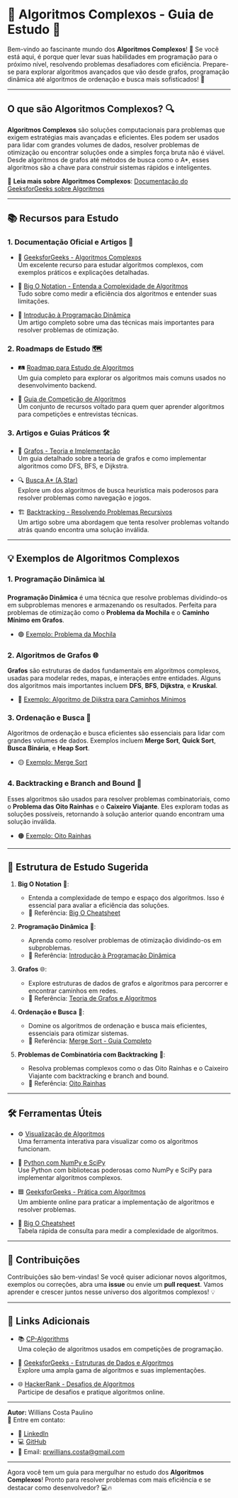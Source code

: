 
# 🧠 Algoritmos Complexos - Guia de Estudo 🤖

Bem-vindo ao fascinante mundo dos **Algoritmos Complexos**! 🚀 Se você está aqui, é porque quer levar suas habilidades em programação para o próximo nível, resolvendo problemas desafiadores com eficiência. Prepare-se para explorar algoritmos avançados que vão desde grafos, programação dinâmica até algoritmos de ordenação e busca mais sofisticados! 🎯

---

## O que são Algoritmos Complexos? 🔍

**Algoritmos Complexos** são soluções computacionais para problemas que exigem estratégias mais avançadas e eficientes. Eles podem ser usados para lidar com grandes volumes de dados, resolver problemas de otimização ou encontrar soluções onde a simples força bruta não é viável. Desde algoritmos de grafos até métodos de busca como o A*, esses algoritmos são a chave para construir sistemas rápidos e inteligentes.

🔗 **Leia mais sobre Algoritmos Complexos**: [Documentação do GeeksforGeeks sobre Algoritmos](https://www.geeksforgeeks.org/fundamentals-of-algorithms/)

---

## 📚 Recursos para Estudo

### 1. Documentação Oficial e Artigos 📘

- 🔗 [GeeksforGeeks - Algoritmos Complexos](https://www.geeksforgeeks.org/fundamentals-of-algorithms/)  
  Um excelente recurso para estudar algoritmos complexos, com exemplos práticos e explicações detalhadas.

- 📖 [Big O Notation - Entenda a Complexidade de Algoritmos](https://www.bigocheatsheet.com/)  
  Tudo sobre como medir a eficiência dos algoritmos e entender suas limitações.

- 📘 [Introdução à Programação Dinâmica](https://www.geeksforgeeks.org/dynamic-programming/)  
  Um artigo completo sobre uma das técnicas mais importantes para resolver problemas de otimização.

### 2. Roadmaps de Estudo 🗺️

- 🛤️ [Roadmap para Estudo de Algoritmos](https://roadmap.sh/backend)  
  Um guia completo para explorar os algoritmos mais comuns usados no desenvolvimento backend.

- 🧠 [Guia de Competição de Algoritmos](https://cp-algorithms.com/)  
  Um conjunto de recursos voltado para quem quer aprender algoritmos para competições e entrevistas técnicas.

### 3. Artigos e Guias Práticos 🛠️

- 📜 [Grafos - Teoria e Implementação](https://www.geeksforgeeks.org/graph-data-structure-and-algorithms/)  
  Um guia detalhado sobre a teoria de grafos e como implementar algoritmos como DFS, BFS, e Dijkstra.

- 🔍 [Busca A* (A Star)](https://www.geeksforgeeks.org/a-search-algorithm/)  
  Explore um dos algoritmos de busca heurística mais poderosos para resolver problemas como navegação e jogos.

- 🏗️ [Backtracking - Resolvendo Problemas Recursivos](https://www.geeksforgeeks.org/backtracking-algorithms/)  
  Um artigo sobre uma abordagem que tenta resolver problemas voltando atrás quando encontra uma solução inválida.

---

## 💡 Exemplos de Algoritmos Complexos

### 1. Programação Dinâmica 📊

**Programação Dinâmica** é uma técnica que resolve problemas dividindo-os em subproblemas menores e armazenando os resultados. Perfeita para problemas de otimização como o **Problema da Mochila** e o **Caminho Mínimo em Grafos**.

- 🟢 [Exemplo: Problema da Mochila](https://www.geeksforgeeks.org/0-1-knapsack-problem-dp-10/)

### 2. Algoritmos de Grafos 🌐

**Grafos** são estruturas de dados fundamentais em algoritmos complexos, usadas para modelar redes, mapas, e interações entre entidades. Alguns dos algoritmos mais importantes incluem **DFS**, **BFS**, **Dijkstra**, e **Kruskal**.

- 🔵 [Exemplo: Algoritmo de Dijkstra para Caminhos Mínimos](https://www.geeksforgeeks.org/dijkstras-shortest-path-algorithm-using-priority_queue-stl/)

### 3. Ordenação e Busca 🔄

Algoritmos de ordenação e busca eficientes são essenciais para lidar com grandes volumes de dados. Exemplos incluem **Merge Sort**, **Quick Sort**, **Busca Binária**, e **Heap Sort**.

- 🟡 [Exemplo: Merge Sort](https://www.geeksforgeeks.org/merge-sort/)

### 4. Backtracking e Branch and Bound 🌱

Esses algoritmos são usados para resolver problemas combinatoriais, como o **Problema das Oito Rainhas** e o **Caixeiro Viajante**. Eles exploram todas as soluções possíveis, retornando à solução anterior quando encontram uma solução inválida.

- 🟠 [Exemplo: Oito Rainhas](https://www.geeksforgeeks.org/n-queen-problem-backtracking-3/)

---

## 📖 Estrutura de Estudo Sugerida

1. **Big O Notation** 📏:  
   - Entenda a complexidade de tempo e espaço dos algoritmos. Isso é essencial para avaliar a eficiência das soluções.  
   - 📘 Referência: [Big O Cheatsheet](https://www.bigocheatsheet.com/)

2. **Programação Dinâmica** 🧮:  
   - Aprenda como resolver problemas de otimização dividindo-os em subproblemas.  
   - 📘 Referência: [Introdução à Programação Dinâmica](https://www.geeksforgeeks.org/dynamic-programming/)

3. **Grafos** 🌐:  
   - Explore estruturas de dados de grafos e algoritmos para percorrer e encontrar caminhos em redes.  
   - 📘 Referência: [Teoria de Grafos e Algoritmos](https://www.geeksforgeeks.org/graph-data-structure-and-algorithms/)

4. **Ordenação e Busca** 🔄:  
   - Domine os algoritmos de ordenação e busca mais eficientes, essenciais para otimizar sistemas.  
   - 📘 Referência: [Merge Sort - Guia Completo](https://www.geeksforgeeks.org/merge-sort/)

5. **Problemas de Combinatória com Backtracking** 🌱:  
   - Resolva problemas complexos como o das Oito Rainhas e o Caixeiro Viajante com backtracking e branch and bound.  
   - 📘 Referência: [Oito Rainhas](https://www.geeksforgeeks.org/n-queen-problem-backtracking-3/)

---

## 🛠️ Ferramentas Úteis

- ⚙️ [Visualização de Algoritmos](https://visualgo.net/en)  
  Uma ferramenta interativa para visualizar como os algoritmos funcionam.

- 🐍 [Python com NumPy e SciPy](https://numpy.org/)  
  Use Python com bibliotecas poderosas como NumPy e SciPy para implementar algoritmos complexos.

- 🟦 [GeeksforGeeks - Prática com Algoritmos](https://practice.geeksforgeeks.org/)  
  Um ambiente online para praticar a implementação de algoritmos e resolver problemas.

- 📏 [Big O Cheatsheet](https://www.bigocheatsheet.com/)  
  Tabela rápida de consulta para medir a complexidade de algoritmos.

---

## 🤝 Contribuições

Contribuições são bem-vindas! Se você quiser adicionar novos algoritmos, exemplos ou correções, abra uma **issue** ou envie um **pull request**. Vamos aprender e crescer juntos nesse universo dos algoritmos complexos! 💡

---

## 🔗 Links Adicionais

- 📚 [CP-Algorithms](https://cp-algorithms.com/)  
  Uma coleção de algoritmos usados em competições de programação.

- 📖 [GeeksforGeeks - Estruturas de Dados e Algoritmos](https://www.geeksforgeeks.org/fundamentals-of-algorithms/)  
  Explore uma ampla gama de algoritmos e suas implementações.

- 🌐 [HackerRank - Desafios de Algoritmos](https://www.hackerrank.com/domains/tutorials/10-days-of-algorithms)  
  Participe de desafios e pratique algoritmos online.

---

**Autor:** Willians Costa Paulino  
📧 Entre em contato:  
- 💼 [LinkedIn](https://www.linkedin.com/in/willianscostapaulino)  
- 💻 [GitHub](https://github.com/seu-usuario)  
- 📧 Email: prwillians.costa@gmail.com

---

Agora você tem um guia para mergulhar no estudo dos **Algoritmos Complexos**! Pronto para resolver problemas com mais eficiência e se destacar como desenvolvedor? 💻🔥
